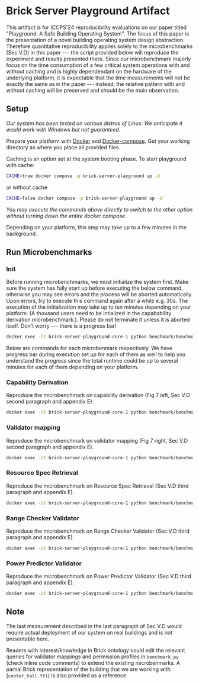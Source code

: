 # Brick Server Playground Artifact

This artifact is for ICCPS'24 reproducibility evaluations on our paper titled "Playground: A Safe Building Operating System". The focus of this paper is the presentation of a novel building operating system design abstraction. Therefore quantitative reproducibility applies solely to the microbenchmarks (Sec V.D) in this paper --- the script provided below will reproduce the experiment and results presented there. Since our microbenchmark majorly focus on the time consumption of a few critical system operations with and without caching and is highly dependendant on the hardware of the underlying platform, it is expectable that the time measurements will not be exactly the same as in the paper --- instead, the relative pattern with and without caching will be preserved and should be the main observation.

## Setup

*Our system has been tested on various distros of Linux. We anticipate it would work with Windows but not guaranteed.*

Prepare your platform with [Docker](https://docs.docker.com/engine/install/) and [Docker-compose](https://docs.docker.com/compose/install/). Get your working directory as where you place all provided files.

Caching is an option set at the system booting phase. To start playground with cache:

```bash
CACHE=true docker compose -p brick-server-playground up -d
```

or without cache

```bash
CACHE=false docker compose -p brick-server-playground up -d
```

*You may execute the commands above directly to switch to the other option without turning down the entire docker compose.*

Depending on your platform, this step may take up to a few minutes in the background.

## Run Microbenchmarks

### Init

Before running microbenchmarks, we must initialize the system first. Make sure the system has fully start up before executing the below command, otherwise you may see errors and the process will be aborted automatically. Upon errors, try to execute this command again after a while e.g. 30s. The execution of the initialization may take up to ten minutes depending on your platform. (A thousand users need to be intialized in the capabability derivation microbenchmark.). Please do not terminate it unless it is aborted itself. Don't worry --- there is a progress bar!

```bash
docker exec -it brick-server-playground-core-1 python benchmark/benchmark.py init
```

Below are commands for each microbenmark respectively. We have progress bar during execution set up for each of them as well to help you understand the progress since the total runtime could be up to several minutes for each of them depending on your platform.

### Capability Derivation

Reproduce the microbenchmark on capability derivation (Fig 7 left, Sec V.D second paragraph and appendix E).

```bash
docker exec -it brick-server-playground-core-1 python benchmark/benchmark.py test capability
```

### Validator mapping
Reproduce the microbenchmark on validator mapping (Fig 7 right, Sec V.D second paragraph and appendix E).

```bash
docker exec -it brick-server-playground-core-1 python benchmark/benchmark.py test validator
```

### Resource Spec Retrieval
Reproduce the microbenchmark on Resource Spec Retrieval (Sec V.D third paragraph and appendix E).

```bash
docker exec -it brick-server-playground-core-1 python benchmark/benchmark.py test resource
```

### Range Checker Validator
Reproduce the microbenchmark on Range Checker Validator (Sec V.D third paragraph and appendix E).

```bash
docker exec -it brick-server-playground-core-1 python benchmark/benchmark.py test range
```

### Power Predictor Validator
Reproduce the microbenchmark on Power Predictor Validator (Sec V.D third paragraph and appendix E).

```bash
docker exec -it brick-server-playground-core-1 python benchmark/benchmark.py test predictor
```

## Note

The last measurement described in the last paragraph of Sec V.D would require actual deployment of our system on real buildings and is not presentable here. 

Readers with interest/knowledge in Brick ontology could edit the relevant queries for validator mappings and permission profiles in `benchmark.py` (check inline code comments) to extend the existing microbenmarks. A partial Brick representation of the building that we are working with (`center_hall.ttl`) is also provided as a reference.
